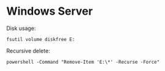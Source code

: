 # Windows Server

Disk usage:

```
fsutil volume diskfree E:
```

Recursive delete:

```
powershell -Command "Remove-Item 'E:\*' -Recurse -Force"
```

